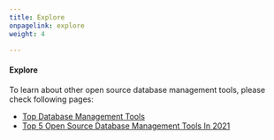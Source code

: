 ```yaml
---
title: Explore
onpagelink: explore
weight: 4

---
```


#### **Explore**

To learn about other open source database management tools, please check following pages:

- [Top Database Management Tools](https://products.containerize.com/database-management)
- [Top 5 Open Source Database Management Tools In 2021](https://blog.containerize.com/2021/01/16/top-5-open-source-database-management-tools-in-2021/)
 